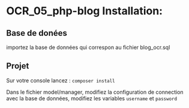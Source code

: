 # OCR_05_php-blog Installation:

## Base de donées
importez la base de données qui correspon au fichier blog_ocr.sql

## Projet

Sur votre console lancez :  ```composer install```

Dans le fichier model/manager, modifiez la configuration de connection avec la base de données,
modifiez les variables ```username``` et ```password```
